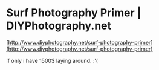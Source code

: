<!--
id: 786710826
link: http://tumblr.atmos.org/post/786710826/surf-photography-primer-diyphotography-net
slug: surf-photography-primer-diyphotography-net
date: Thu Jul 08 2010 14:51:14 GMT-0700 (PDT)
publish: 2010-07-08
tags: 
title: Surf Photography Primer | DIYPhotography.net
-->


Surf Photography Primer | DIYPhotography.net
============================================

[http://www.diyphotography.net/surf-photography-primer](http://www.diyphotography.net/surf-photography-primer)

if only i have 1500\$ laying around. :’(

